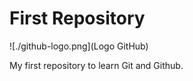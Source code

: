 # First Repository

![./github-logo.png](Logo GitHub)

My first repository to learn Git and Github.
